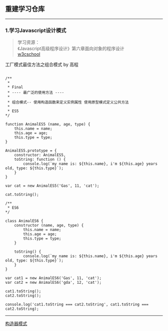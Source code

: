 ## 重建学习仓库

---

### 1.学习Javascript设计模式

> 学习资源：
> <br/> 
> 《Javascript高级程序设计》第六章面向对象的程序设计
> <br/>
> [w3cschool](https://www.w3cschool.cn/zobyhd/467ndozt.html)

工厂模式最佳方法之组合模式 by 高程

```

/**
 * 
 * Final 
 * ---- 最广泛的使用方法 ----
 * 
 * 组合模式-- 使用构造函数来定义实例属性 使用原型模式定义公共方法
 * 
 * ES5
*/

function AnimalES5 (name, age, type) {
    this.name = name;
    this.age = age;    
    this.type = type;
}

AnimalES5.prototype = {
    constructor: AnimalES5,
    toString: function () {
        console.log(`my name is: ${this.name}, i'm ${this.age} years old, type: ${this.type}`);
    }
}

var cat = new AnimalES5('Gas', 11, 'cat');

cat.toString();

/**
 * ES6
*/

class AnimalES6 {
    constructor (name, age, type) {
        this.name = name;
        this.age = age;    
        this.type = type;
    }

    toString() {
        console.log(`my name is: ${this.name}, i'm ${this.age} years old, type: ${this.type}`);
    }
}

var cat1 = new AnimalES6('Gas', 11, 'cat');
var cat2 = new AnimalES6('gda', 12, 'cat');

cat1.toString();
cat2.toString();

console.log('cat1.toString === cat2.toString', cat1.toString === cat2.toString);
```

---

[构造器模式](https://www.w3cschool.cn/zobyhd/467ndozt.html)


